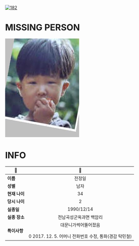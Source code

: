 [![182](https://img.shields.io/badge/%EC%8B%A4%EC%A2%85%EC%8B%A0%EA%B3%A0%EB%8A%94%20%EA%B5%AD%EB%B2%88%EC%97%86%EC%9D%B4-182-blue)](http://safe182.go.kr/index.do)

# MISSING PERSON

<img src="./missing_person.jpg">

# INFO

|🔑|💎|
|--|:--:|
|**이름**|전정일|
|**성별**|남자|
|**현재 나이**|34|
|**당시 나이**|2|
|**실종일**|1990/12/14|
|**실종 장소**|전남곡성군옥과면 백암리|
|**특이사항**|대문니가썩어뚤어졌음</br></br>0 2017. 12. 5. 어머니 전화번호 수정, 통화(경감 탁민철)|
